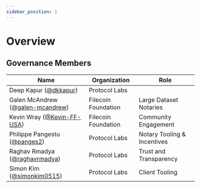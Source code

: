 ```yaml
---
sidebar_position: 1
---
```


# Overview

## Governance Members

Name | Organization | Role
---- | ------------ | ----
Deep Kapur ([@dkkapur](https://github.com/dkkapur)) | Protocol Labs |
Galen McAndrew ([@galen-mcandrew](https://github.com/galen-mcandrew)) | Filecoin Foundation | Large Dataset Notaries
Kevin Wray ([@Kevin-FF-USA](https://github.com/Kevin-FF-USA)) | Filecoin Foundation | Community Engagement
Philippe Pangestu ([@panges2](https://github.com/panges2)) | Protocol Labs | Notary Tooling & Incentives
Raghav Rmadya ([@raghavrmadya](https://github.com/raghavrmadya)) | Protocol Labs | Trust and Transparency
Simon Kim ([@simonkim0515](https://github.com/simonkim0515)) | Protocol Labs | Client Tooling
